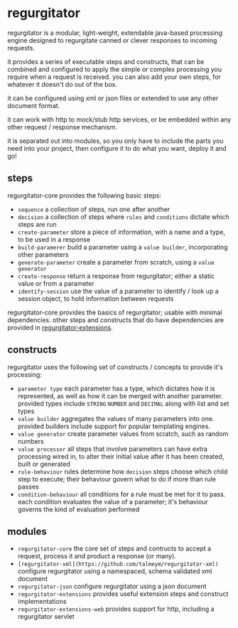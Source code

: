 regurgitator
============
regurgitator is a modular, light-weight, extendable java-based processing engine designed to regurgitate canned or clever responses to incoming requests.

it provides a series of executable steps and constructs, that can be combined and configured to apply the simple or complex processing you require when a request is received.
you can also add your own steps, for whatever it doesn't do out of the box. 

it can be configured using xml or json files or extended to use any other document format.

it can work with http to mock/stub http services, or be embedded within any other request / response mechanism.

it is separated out into modules, so you only have to include the parts you need into your project, then configure it to do what you want, deploy it and go!

steps
-----

regurgitator-core provides the following basic steps:
- ``sequence`` a collection of steps, run one after another
- ``decision`` a collection of steps where ``rules`` and ``conditions`` dictate which steps are run
- ``create-parameter`` store a piece of information, with a name and a type, to be used in a response
- ``build-paramerer`` build a parameter using a ``value builder``, incorporating other parameters
- ``generate-parameter`` create a parameter from scratch, using a ``value generator``
- ``create-response`` return a response from regurgitator; either a static value or from a parameter
- ``identify-session`` use the value of a parameter to identify / look up a session object, to hold information between requests

regurgitator-core provides the basics of regurgitator; usable with minimal dependencies. other steps and constructs that do have dependencies are provided in [regurgitator-extensions](https://github.com/talmeym/regurgitator-extensions).

constructs
----------

regurgitator uses the following set of constructs / concepts to provide it's processing:
- ``parameter type`` each parameter has a type, which dictates how it is represented, as well as how it can be merged with another parameter. provided types include ``STRING`` ``NUMBER`` and ``DECIMAL`` along with list and set types
- ``value builder`` aggregates the values of many parameters into one. provided builders include support for popular templating engines. 
- ``value generator`` create parameter values from scratch, such as random numbers
- ``value processor`` all steps that involve parameters can have extra processing wired in, to alter their initial value after it has been created, built or generated
- ``rule-behaviour`` rules determine how ``decision`` steps choose which child step to execute; their behaviour govern what to do if more than rule passes
- ``condition-behaviour`` all conditions for a rule must be met for it to pass. each condition evaluates the value of a parameter; it's behaviour governs the kind of evaluation performed


modules
-------

- ``regurgitator-core`` the core set of steps and contructs to accept a request, process it and product a response (or many).
- ``[regurgitator-xml](https://github.com/talmeym/regurgitator-xml)`` configure regurgitator using a namespaced, schema validated xml document
- ``regurgitator-json`` configure regurgitator using a json document
- ``regurgitator-extensions`` provides useful extension steps and construct implementations
- ``regurgitator-extensions-web`` provides support for http, including a regurgitator servlet
